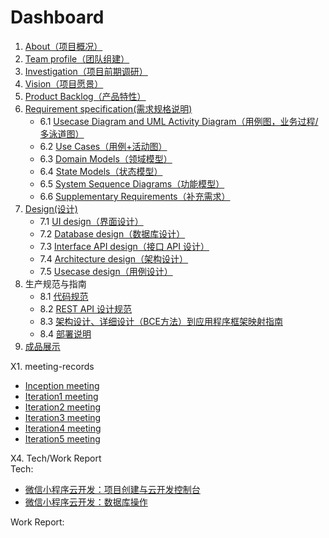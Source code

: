 # Dashboard

1. [About（项目概况）](documents/about.md)
2. [Team profile（团队组建）](documents/Team_profile.md)
3. [Investigation（项目前期调研）](documents/Investigation.md)
4. [Vision（项目愿景）](documents/Vision.md)
5. [Product Backlog（产品特性）](documents/Product_backlog.md)
6. [Requirement specification(需求规格说明)](documents/Requirement_specification/Requirement_specification.md)
	- 6.1 [Usecase Diagram and UML Activity Diagram（用例图，业务过程/多泳道图）](documents/Requirement_specification/Usecase_diagram.md)
	- 6.2 [Use Cases（用例+活动图）](documents/Requirement_specification/Use_cases.md)
	- 6.3 [Domain Models（领域模型）](documents/Requirement_specification/Domain_models.md)
	- 6.4 [State Models（状态模型）](documents/Requirement_specification/State_models.md)
	- 6.5 [System Sequence Diagrams（功能模型）](documents/Requirement_specification/System_sequence_diagrams.md)
	- 6.6 [Supplementary Requirements（补充需求）](documents/Requirement_specification/Supplementary_requirements.md)
7. [Design(设计)](documents/Design/Design.md)
	- 7.1 [UI design（界面设计）](documents/Design/UI/UI_design.md)
	- 7.2 [Database design（数据库设计）](https://blog.csdn.net/Lyn_B/article/details/93533339)
	- 7.3 [Interface API design（接口 API 设计）](documents/Design/API/API_design.md)
	- 7.4 [Architecture design（架构设计）](documents/Design/Architecture/Architecture_design.md)
	- 7.5 [Usecase design（用例设计）](documents/Design/Usecase/Usecase_design.md)
8. 生产规范与指南
	- 8.1 [代码规范](documents/Production_specification/Code_specification.md)
	- 8.2 [REST API 设计规范](documents/Production_specification/API_specification.md)
	- 8.3 [架构设计、详细设计（BCE方法）到应用程序框架映射指南](documents/Production_specification/BCE.md)
	- 8.4 [部署说明](documents/Production_specification/Deployment_instructions.md)
9. [成品展示](documents/Demonstration.md)

X1. meeting-records
   - [Inception meeting](documents/Meeting_records/Inception_meeting.md)
   - [Iteration1 meeting](documents/Meeting_records/Iteration1_meeting.md)
   - [Iteration2 meeting](documents/Meeting_records/Iteration2_meeting.md)
   - [Iteration3 meeting](documents/Meeting_records/Iteration3_meeting.md)
   - [Iteration4 meeting](documents/Meeting_records/Iteration4_meeting.md)
   - [Iteration5 meeting](documents/Meeting_records/Iteration5_meeting.md)
  
X4. Tech/Work Report  
   Tech:  
   - [微信小程序云开发：项目创建与云开发控制台](https://blog.csdn.net/Lyn_B/article/details/93480900)  
   - [微信小程序云开发：数据库操作](https://blog.csdn.net/Lyn_B/article/details/93533339)  

   Work Report:  
   

